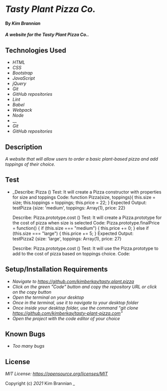 # _Tasty Plant Pizza Co._

#### By _**Kim Brannian**_

#### _A website for the Tasty Plant Pizza Co.._

## Technologies Used

* _HTML_
* _CSS_
* _Bootstrap_
* _JavaScript_
* _jQuery_
* _Git_
* _GitHub repositories_
* _Lint_
* _Babel_
* _Webpack_
* _Node_
* __
* _Git_
* _GitHub repositories_



## Description

_A website that will allow users to order a basic plant-based pizza and add toppings of their choice._


## Test

  * _Describe: Pizza ()
    Test: It will create a Pizza constructor with properties for size and toppings
    Code: function Pizza(size, toppings){
          this.size = size;
          this.toppings = toppings;
          this.price = 22;
          }
    Expected Output: testPizza {size: 'medium', toppings: Array(1), price: 22}

    Describe: Pizza.prototype.cost ()
    Test: It will create a Pizza.prototype for the cost of pizza when size is selected
    Code: Pizza.prototype.finalPrice = function() {
            if (this.size === "medium") {
            this.price += 0;
          } else if (this.size === "large") {
            this.price += 5;
            }
    Expected Output: testPizza2 {size: 'large', toppings: Array(1), price: 27}

    Describe: Pizza.prototype.cost ()
    Test: It will use the Pizza.prototype to add to the cost of pizza based on toppings choice.
    Code: 
          


## Setup/Installation Requirements

* _Navigate to https://github.com/kimberkay/tasty.plant.pizza_
* _Click on the green "Code" button and copy the repository URL or click on the copy button_
* _Open the terminal on your desktop_
* _Once in the terminal, use it to navigate to your desktop folder_
* _Once inside your desktop folder, use the command "git clone https://github.com/kimberkay/tasty-plant-pizza.com"_
* _Open the project with the code editor of your choice_



## Known Bugs

* _Too many bugs_

## License

_MIT License: https://opensource.org/licenses/MIT_

Copyright (c) _2021_  Kim Brannian 
_